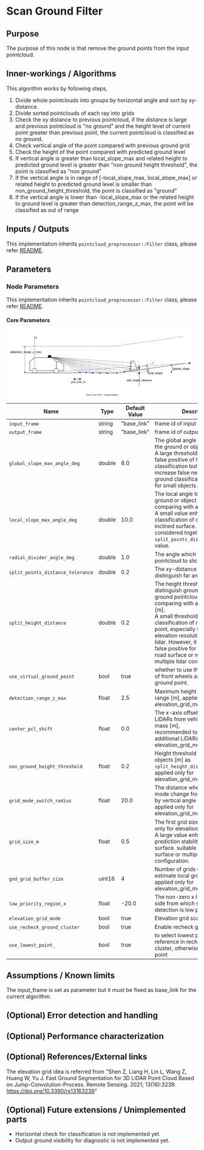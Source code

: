 # Scan Ground Filter

## Purpose

The purpose of this node is that remove the ground points from the input pointcloud.

## Inner-workings / Algorithms

This algorithm works by following steps,

1. Divide whole pointclouds into groups by horizontal angle and sort by xy-distance.
2. Divide sorted pointclouds of each ray into grids
3. Check the xy distance to previous pointcloud, if the distance is large and previous pointcloud is "no ground" and the height level of current point greater than previous point, the current pointcloud is classified as no ground.
4. Check vertical angle of the point compared with previous ground grid
5. Check the height of the point compared with predicted ground level
6. If vertical angle is greater than local_slope_max and related height to predicted ground level is greater than "non ground height threshold", the point is classified as "non ground"
7. If the vertical angle is in range of [-local_slope_max, local_slope_max] or related height to predicted ground level is smaller than non_ground_height_threshold, the point is classified as "ground"
8. If the vertical angle is lower than -local_slope_max or the related height to ground level is greater than detection_range_z_max, the point will be classified as out of range

## Inputs / Outputs

This implementation inherits `pointcloud_preprocessor::Filter` class, please refer [README](../README.md).

## Parameters

### Node Parameters

This implementation inherits `pointcloud_preprocessor::Filter` class, please refer [README](../README.md).

#### Core Parameters

![scan_ground_parameter](./image/scan_ground_filter_parameters.drawio.svg)

| Name                              | Type   | Default Value | Description                                                                                                                                                                                                                                                                                                                                                      |
| --------------------------------- | ------ | ------------- | ---------------------------------------------------------------------------------------------------------------------------------------------------------------------------------------------------------------------------------------------------------------------------------------------------------------------------------------------------------------- |
| `input_frame`                     | string | "base_link"   | frame id of input pointcloud                                                                                                                                                                                                                                                                                                                                     |
| `output_frame`                    | string | "base_link"   | frame id of output pointcloud                                                                                                                                                                                                                                                                                                                                    |
| `global_slope_max_angle_deg`      | double | 8.0           | The global angle to classify as the ground or object [deg].<br/>A large threshold may reduce false positive of high slope road classification but it may lead to increase false negative of non-ground classification, particularly for small objects.                                                                                                           |
| `local_slope_max_angle_deg`       | double | 10.0          | The local angle to classify as the ground or object [deg] when comparing with adjacent point.<br/>A small value enhance accuracy classification of object with inclined surface. This should be considered together with `split_points_distance_tolerance` value.                                                                                                |
| `radial_divider_angle_deg`        | double | 1.0           | The angle which divide the whole pointcloud to sliced group [deg]                                                                                                                                                                                                                                                                                                |
| `split_points_distance_tolerance` | double | 0.2           | The xy-distance threshold to distinguish far and near [m]                                                                                                                                                                                                                                                                                                        |
| `split_height_distance`           | double | 0.2           | The height threshold to distinguish ground and non-ground pointcloud when comparing with adjacent points [m]. <br/>A small threshold improves classification of non-ground point, especially for high elevation resolution pointcloud lidar. However, it might cause false positive for small step-like road surface or misaligned multiple lidar configuration. |
| `use_virtual_ground_point`        | bool   | true          | whether to use the ground center of front wheels as the virtual ground point.                                                                                                                                                                                                                                                                                    |
| `detection_range_z_max`           | float  | 2.5           | Maximum height of detection range [m], applied only for elevation_grid_mode                                                                                                                                                                                                                                                                                      |
| `center_pcl_shift`                | float  | 0.0           | The x-axis offset of addition LiDARs from vehicle center of mass [m], <br /> recommended to use only for additional LiDARs in elevation_grid_mode                                                                                                                                                                                                                |
| `non_ground_height_threshold`     | float  | 0.2           | Height threshold of non ground objects [m] as `split_height_distance` and applied only for elevation_grid_mode                                                                                                                                                                                                                                                   |
| `grid_mode_switch_radius`         | float  | 20.0          | The distance where grid division mode change from by distance to by vertical angle [m],<br /> applied only for elevation_grid_mode                                                                                                                                                                                                                               |
| `grid_size_m`                     | float  | 0.5           | The first grid size [m], applied only for elevation_grid_mode.<br/>A large value enhances the prediction stability for ground surface. suitable for rough surface or multiple lidar configuration.                                                                                                                                                               |
| `gnd_grid_buffer_size`            | uint16 | 4             | Number of grids using to estimate local ground slope,<br /> applied only for elevation_grid_mode                                                                                                                                                                                                                                                                 |
| `low_priority_region_x`           | float  | -20.0         | The non-zero x threshold in back side from which small objects detection is low priority [m]                                                                                                                                                                                                                                                                     |
| `elevation_grid_mode`             | bool   | true          | Elevation grid scan mode option                                                                                                                                                                                                                                                                                                                                  |
| `use_recheck_ground_cluster`      | bool   | true          | Enable recheck ground cluster                                                                                                                                                                                                                                                                                                                                    |
| `use_lowest_point_`               | bool   | true          | to select lowest point for reference in recheck ground cluster, otherwise select middle point                                                                                                                                                                                                                                                                    |

## Assumptions / Known limits

The input_frame is set as parameter but it must be fixed as base_link for the current algorithm.

## (Optional) Error detection and handling

## (Optional) Performance characterization

## (Optional) References/External links

<!-- cspell: ignore Shen Liang -->

The elevation grid idea is referred from "Shen Z, Liang H, Lin L, Wang Z, Huang W, Yu J. Fast Ground Segmentation for 3D LiDAR Point Cloud Based on Jump-Convolution-Process. Remote Sensing. 2021; 13(16):3239. <https://doi.org/10.3390/rs13163239>"

## (Optional) Future extensions / Unimplemented parts

- Horizontal check for classification is not implemented yet.
- Output ground visibility for diagnostic is not implemented yet.
